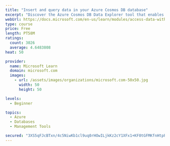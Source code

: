 ```yaml
---
title: "Insert and query data in your Azure Cosmos DB database"
excerpt: "Discover the Azure Cosmos DB Data Explorer tool that enables you to add or modify data. Create stored procedures in JavaScript."
webUrl: https://docs.microsoft.com/en-us/learn/modules/access-data-with-cosmos-db-and-sql-api/
type: course
price: Free
length: PT58M
ratings:
  count: 3026
  average: 4.6483808
heat: 50

provider:
  name: Microsoft Learn
  domain: microsoft.com
  images:
    - url: /assets/images/organizations/microsoft.com-50x50.jpg
      width: 50
      height: 50

levels:
  - Beginner

topics:
  - Azure
  - Databases
  - Management Tools

secured: "3XS5qFJcBTxn/4c5NiwKb1cl9uq0rHOwILjkKz2cY1XFx1+KF0tGFMKfnHtpPhHrajZC3y0FeckgnMdyDRcO7DDgO7LSYXEc9GuICYj8C49Aobk2AHeJ3NOIXNXt6FA/IaUkzUrB6pbKGzaelPEtkVBgl1iEhl0UEG5r8t4XYqNRQ24X8p2EfjEgqoG+cl+Ptgpjl5bstN6M8gUnqY5pQTwqdQW3EuROmUKRFKGQdLtNOT1/K/Afn9td27DgWqkLAheKWExrv6A5JbeKO6xBEB/yk2/gVV86NNcFkLkIbF09rAECgEJHIfLtSzzgRLNN1E69/dFm75ZtN4oc5e30EExLgjhGrYgXAbSN2TNGuM0GbysST0iUIAtWZtuO5EC4guWRz2RcVcCzPakPU41X6UjPeyBaBt/8ffOPrxYA5z4=;E6X+EkroQfeNNd20ceT6GQ=="
---
```


